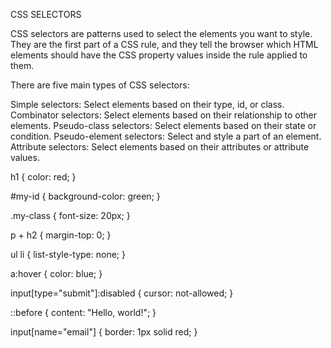 CSS SELECTORS

  CSS selectors are patterns used to select the elements you want to style. 
  They are the first part of a CSS rule, and they tell the browser which HTML 
  elements should have the CSS property values inside the rule applied to them.

There are five main types of CSS selectors:

  Simple selectors: Select elements based on their type, id, or class.
  Combinator selectors: Select elements based on their relationship to other elements.
  Pseudo-class selectors: Select elements based on their state or condition.
  Pseudo-element selectors: Select and style a part of an element.
  Attribute selectors: Select elements based on their attributes or attribute values.

 
  <!--  Simple selectors  -->
h1 {
  color: red;
}

#my-id {
  background-color: green;
}

.my-class {
  font-size: 20px;
}


<!-- Combinator selectors -->
p + h2 {
  margin-top: 0;
}

ul li {
  list-style-type: none;
}

 <!-- Pseudo-class selectors -->
a:hover {
  color: blue;
}

input[type="submit"]:disabled {
  cursor: not-allowed;
}

 <!-- Pseudo-element selectors  -->
::before {
  content: "Hello, world!";
}

<!-- / Attribute selectors  -->
input[name="email"] {
  border: 1px solid red;
}